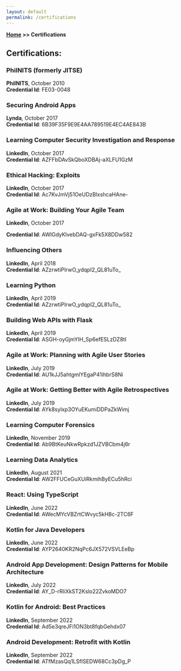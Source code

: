 ```yaml
---
layout: default
permalink: /certifications
---
```


**[Home](/) >> Certifications**

## Certifications:

<div class="card">
  <h3>PhilNITS (formerly JITSE)</h3>
  <p><b>PhilNITS</b>, October 2010<br>
  <b>Credential Id</b>: FE03-0048</p>
  <a href="https://www.philnits.org/passers201505.html#Oct242010FE"><span class="card-link-spanner"></span></a>
</div>

<div class="card">
  <h3>Securing Android Apps</h3>
  <p><b>Lynda</b>, October 2017<br>
  <b>Credential Id</b>: 6B39F35F9E9E4AA789519E4EC4AE843B</p>
  <a href="http://www.lynda.com/Android-tutorials/Securing-Android-Apps/614303-2.html"><span class="card-link-spanner"></span></a>
</div>

<div class="card">
  <h3>Learning Computer Security Investigation and Response</h3>
  <p><b>LinkedIn</b>, October 2017<br>
  <b>Credential Id</b>:  AZFFbDAvSkQboXDBAj-aXLFU1GzM</p>
  <a href="https://www.linkedin.com/learning/certificates/0f11142027ea1f28481d804e112ea242deef316c5a99f27ad4ea792536a913fa"><span class="card-link-spanner"></span></a>
</div>

<div class="card">
  <h3>Ethical Hacking: Exploits</h3>
  <p><b>LinkedIn</b>, October 2017<br>
  <b>Credential Id</b>: Ac7KvJmVj51OeUDzBlxshcaHAne-</p>
  <a href="https://www.linkedin.com/learning/certificates/17f2f2d81f04b2198bc78bdea01ea0dea36c0364c93133fe66728fed1de0e81e"><span class="card-link-spanner"></span></a>
</div>

<div class="card">
  <h3>Agile at Work: Building Your Agile Team</h3>
  <p><b>LinkedIn</b>, October 2017<br></p>
  <b>Credential Id</b>: AWIGdyKlvebDAQ-gxFk5X8DDw582</p>
  <a href="https://www.linkedin.com/learning/certificates/1f0b06c14243967ed90cf973fdf3d44e7ad8b6bb5d6274cd60486e73136cb779"><span class="card-link-spanner"></span></a>
</div>

<div class="card">
  <h3>Influencing Others</h3>
  <p><b>LinkedIn</b>, April 2018<br>
  <b>Credential Id</b>: AZzrwtiPIrwO_ydqpI2_QL81uTo_</p>
  <a href="https://www.linkedin.com/learning/certificates/52bab057a30564ba0496447c7448c08677d102c75799cc4a18645a8626215e23"><span class="card-link-spanner"></span></a>
</div>

<div class="card">
  <h3>Learning Python</h3>
  <p><b>LinkedIn</b>, April 2019<br>
  <b>Credential Id</b>: AZzrwtiPIrwO_ydqpI2_QL81uTo_</p>
  <a href="https://www.linkedin.com/learning/certificates/d89fc0c59f1964c16b2afec0b3aa7964ed52542ae1788fa1a546059424c2b70f"><span class="card-link-spanner"></span></a>
</div>

<div class="card">
  <h3>Building Web APIs with Flask</h3>
  <p><b>LinkedIn</b>, April 2019<br>
  <b>Credential Id</b>: ASGH-oyGjmYIH_Sp6efESLzDZ8tI</p>
  <a href="https://www.linkedin.com/learning/certificates/43c829515139bc508942db97716472b6176f4b8815f3873cda38e00d97ffe6f0"><span class="card-link-spanner"></span></a>
</div>

<div class="card">
  <h3>Agile at Work: Planning with Agile User Stories</h3>
  <p><b>LinkedIn</b>, July 2019<br>
  <b>Credential Id</b>: AU1kJJ5ahtgmlYEgaP41ihbrS8Ni</p>
  <a href="https://www.linkedin.com/learning/certificates/625f7348bd198086b7434d7793f8fe0e01c3da077220220beea7022ad80ef84c"><span class="card-link-spanner"></span></a>
</div>

<div class="card">
  <h3>Agile at Work: Getting Better with Agile Retrospectives</h3>
  <p><b>LinkedIn</b>, July 2019<br>
  <b>Credential Id</b>: AYk8sylxp3OYuEKumiDDPaZkWimj</p>
  <a href="https://www.linkedin.com/learning/certificates/8f18418695f8dbc23d3d06a2ae12b0b2b5620c2c908ed4607b1d7ce35bb15ba8"><span class="card-link-spanner"></span></a>
</div>

<div class="card">
  <h3>Learning Computer Forensics</h3>
  <p><b>LinkedIn</b>, November 2019<br>
  <b>Credential Id</b>: Ab9BtKeuNkwRpkzd1JZVBCbm4j6r</p>
  <a href="https://www.linkedin.com/learning/certificates/d1958ff25948abfba0e8056627f9a657e78207c46137dc7e8cdbb7880a44d44d"><span class="card-link-spanner"></span></a>
</div>

<div class="card">
  <h3>Learning Data Analytics</h3>
  <p><b>LinkedIn</b>, August 2021<br>
  <b>Credential Id</b>: AW2FFUCeGuXUiRkmihByECu5hRci</p>
  <a href="https://www.linkedin.com/learning/certificates/fcfaf23aa4bc5b08e5f31a2d17a3b6ee9b0463205e8aeeee0f687e832372d08a"><span class="card-link-spanner"></span></a>
</div>

<div class="card">
  <h3>React: Using TypeScript</h3>
  <p><b>LinkedIn</b>, June 2022<br>
  <b>Credential Id</b>: AWecMYcVBZrtCWvyc5kH8c-2TC6F</p>
  <a href="https://www.linkedin.com/learning/certificates/d7cb245ade9abc717b28af1dcfe559493ceb5161114411f17432cb2b50dd9bdf"><span class="card-link-spanner"></span></a>
</div>

<div class="card">
  <h3>Kotlin for Java Developers</h3>
  <p><b>LinkedIn</b>, June 2022<br>
  <b>Credential Id</b>: AYP2640KR2NqPc6JX572VSVLEeBp</p>
  <a href="https://www.linkedin.com/learning/certificates/b6cb66784715f18b45c3dd5e7a77c1ad739c434b9952295e0b880ab41c4da63a"><span class="card-link-spanner"></span></a>
</div>

<div class="card">
  <h3>Android App Development: Design Patterns for Mobile Architecture</h3>
  <p><b>LinkedIn</b>, July 2022<br>
  <b>Credential Id</b>: AY_D-rRliXkST2Kslo22ZvkoMDO7</p>
  <a href="https://www.linkedin.com/learning/certificates/24c5602b48c2ab907a49157ac82696a436e1b93db5e7b748f7126b5e699b3c1c"><span class="card-link-spanner"></span></a>
</div>

<div class="card">
  <h3>Kotlin for Android: Best Practices</h3>
  <p><b>LinkedIn</b>, September 2022<br>
  <b>Credential Id</b>: Ad5e3qreJFi1ON3bt8fqbGehdx07</p>
  <a href="https://www.linkedin.com/learning/certificates/43fb3e6458966d2390e531f798758116ed3fbba09740dabe29f4d5e262c6f9f8"><span class="card-link-spanner"></span></a>
</div>

<div class="card">
  <h3>Android Development: Retrofit with Kotlin</h3>
  <p><b>LinkedIn</b>, September 2022<br>
  <b>Credential Id</b>: ATfMzasQq1LSfISEDW68Cc3pDg_P</p>
  <a href="https://www.linkedin.com/learning/certificates/a81a8092d66b6cc8e2997ccebca1bfb6e9f2cda3c5a95b47769fa6a2cc9dd0fc"><span class="card-link-spanner"></span></a>
</div>